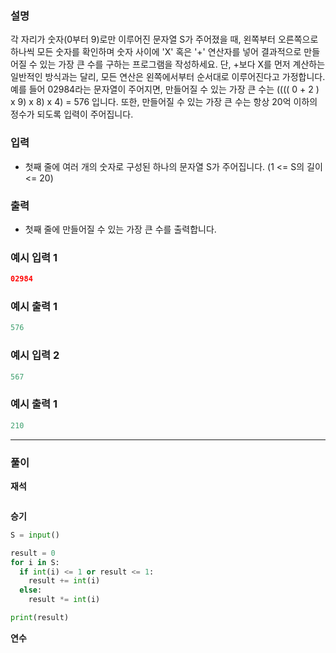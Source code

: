 ### **설명**
각 자리가 숫자(0부터 9)로만 이루어진 문자열 S가 주어졌을 때,
왼쪽부터 오른쪽으로 하나씩 모든 숫자를 확인하며
숫자 사이에 'X' 혹은 '+' 연산자를 넣어 결과적으로 만들어질 수 있는 가장 큰 수를 구하는 프로그램을 작성하세요.
단, +보다 X를 먼저 계산하는 일반적인 방식과는 달리, 모든 연산은 왼쪽에서부터 순서대로 이루어진다고 가정합니다. </br>
예를 들어 02984라는 문자열이 주어지면, 만들어질 수 있는 가장 큰 수는 (((( 0 + 2 ) x 9) x 8) x 4) = 576 입니다.
또한, 만들어질 수 있는 가장 큰 수는 항상 20억 이하의 정수가 되도록 입력이 주어집니다.

### **입력**

- 첫째 줄에 여러 개의 숫자로 구성된 하나의 문자열 S가 주어집니다. (1 <= S의 길이 <= 20)

### **출력**

- 첫째 줄에 만들어질 수 있는 가장 큰 수를 출력합니다.

### **예시 입력 1**

```java
02984
```

### **예시 출력 1**

```java
576
```

### **예시 입력 2**

```java
567
```

### **예시 출력 1**

```java
210
```
---

### **풀이**

**재석**

```python

```

**승기**

```python
S = input()

result = 0
for i in S:
  if int(i) <= 1 or result <= 1:
    result += int(i)
  else:
    result *= int(i)

print(result)

```

**연수**

```python

```
